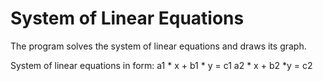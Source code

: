 # System of Linear Equations
The program solves the system of linear equations and draws its graph.

System of linear equations in form:
  a1 * x + b1 * y = c1
  a2 * x + b2 *y = c2
